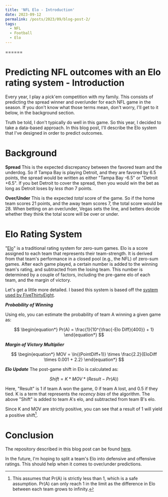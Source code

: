 ```yaml
---
title: 'NFL Elo - Introduction'
date: 2023-09-12
permalink: /posts/2023/09/blog-post-2/
tags:
  - NFL
  - Football
  - Elo
---
```


======
# Predicting NFL outcomes with an Elo rating system - Introduction 

Every year, I play a pick'em competition with my family. This consists of predicting the spread winner and over/under for each NFL game in the season. If you don't know what those terms mean, don't worry, I'll get to it below, in the background section.

Truth be told, I don't typically do well in this game. So this year, I decided to take a data-based approach. In this blog post, I'll describe the Elo system that I've designed in order to predict outcomes.

# Background
**Spread**
This is the expected discrepancy between the favored team and the underdog. So if Tampa Bay is playing Detroit, and they are favored by 6.5 points, the spread would be written as either "Tampa Bay -6.5" or "Detroit +6.5". If you bet Detroit to cover the spread, then you would win the bet as long as Detroit loses by _less than_ 7 points.

**Over/Under**
This is the expected _total_ score of the game. So if the home team scores 21 points, and the away team scores 7, the total score would be 28. When betting on an over/under, Vegas sets the line, and betters decide whether they think the total score will be over or under. 

# Elo Rating System
"[Elo](https://en.wikipedia.org/wiki/Elo_rating_system)" is a traditional rating system for zero-sum games. Elo is a score assigned to each team that represents their team-strength. It is derived from that team's performance in a closed pool (e.g., the NFL) of zero-sum games. After each game played, a certain number is added to the winning team's rating, and subtracted from the losing team. This number is determined by a couple of factors, including the pre-game elo of each team, and the margin of victory. 

Let's get a little more detailed. I based this system is based off the [system used by FiveThirtyEight](https://fivethirtyeight.com/methodology/how-our-nfl-predictions-work/). 

***Probability of Winning***

Using elo, you can estimate the probability of team A winning a given game as:

$$
\begin{equation*}
Pr(A) = \frac{1}{10^{\frac{-Elo Diff}{400}} + 1}
\end{equation*}
$$

***Margin of Victory Multiplier***

$$
\begin{equation*}
MOV = \ln{(PointDiff+1)} \times \frac{2.2}{EloDiff \times 0.001 + 2.2}
\end{equation*}
$$


***Elo Update***
The post-game shift in Elo is calculated as:

$$
\begin{equation*}
Shift = K * MOV * (Result - Pr(A))
\end{equation*}
$$

Here, "Result" is 1 if team A won the game, 0 if team A lost, and 0.5 if they tied. K is a term that represents the _recency bias_ of the algorithm. The above "Shift" is added to team A's elo, and subtracted from team B's elo.

Since K and MOV are strictly positive, you can see that a result of 1 will yield a positive shift[^1]. 

[^1]: This assumes that Pr(A) is strictly less than 1, which is a safe assumption. Pr(A) can only reach 1 in the limit as the difference in Elo between each team grows to infinity.

# Conclusion
The repository described in this blog post can be found [here](https://github.com/josh-bone/NFL_Elo).

In the future, I'm hoping to split a team's Elo into defensive and offensive ratings. This should help when it comes to over/under predictions.
